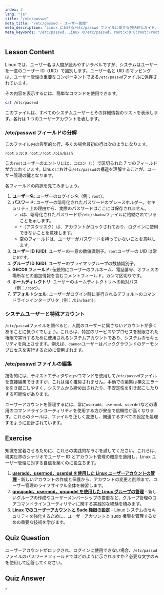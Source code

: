 ```yaml
---
index: 3
lang: "ja"
title: "/etc/passwd"
meta_title: "/etc/passwd - ユーザー管理"
meta_description: "Linux における/etc/passwd ファイルに関する包括的なガイド。ユーザーデータフィールドの解釈方法、UID の理解、および root:x:0:0:root:/root:/bin/bash のような例を学びます。"
meta_keywords: "/etc/passwd, Linux の/etc/passwd, root:x:0:0:root:/root:/bin/bash, ユーザーID, UID, ユーザー管理，Linux チュートリアル"
---
```


## Lesson Content

Linux では、ユーザー名は人間が読みやすいラベルですが、システムはユーザーを一意のユーザー ID（UID）で識別します。ユーザー名と UID のマッピングは、ユーザー管理の重要なコンポーネントである`/etc/passwd`ファイルに保存されています。

その内容を表示するには、簡単なコマンドを使用できます。

```bash
cat /etc/passwd
```

このファイルは、すべてのシステムユーザーとその詳細情報のリストを表示します。各行は 1 つのユーザーアカウントを表します。

### /etc/passwd フィールドの分解

このファイル内の典型的な行、多くの場合最初の行は次のようになります。

```plaintext
root:x:0:0:root:/root:/bin/bash
```

この`root`ユーザーのエントリには、コロン（`:`）で区切られた 7 つのフィールドが含まれています。Linux における`/etc/passwd`の構造を理解することが、ユーザー管理の鍵となります。

各フィールドの内訳を見てみましょう。

1. **ユーザー名**: ユーザーのログイン名（例：`root`）。
2. **パスワード**: ユーザーの暗号化されたパスワードのプレースホルダー。セキュリティ上の理由から、実際のパスワードはここには保存されません。
    - `x`は、暗号化されたパスワードが`/etc/shadow`ファイルに格納されていることを示します。
    - `*`（アスタリスク）は、アカウントがロックされており、ログインに使用できないことを意味します。
    - 空のフィールドは、ユーザーがパスワードを持っていないことを意味します。
3. **ユーザー ID (UID)**: ユーザーの一意の数値識別子。`root`ユーザーの UID は常に`0`です。
4. **グループ ID (GID)**: ユーザーのプライマリグループの数値識別子。
5. **GECOS フィールド**: 伝統的にユーザーのフルネーム、電話番号、オフィスの場所などの追加情報を含むコメントフィールド。カンマ区切りです。
6. **ホームディレクトリ**: ユーザーのホームディレクトリへの絶対パス（例：`/root`）。
7. **デフォルトシェル**: ユーザーがログイン時に実行されるデフォルトのコマンドラインインタープリタ（例：`/bin/bash`）。

### システムユーザーと特殊アカウント

`/etc/passwd`ファイルを調べると、人間のユーザーに属さないアカウントが多くあることに気づくでしょう。これらは、特定のサービスやプロセスを制限された権限で実行するために使用されるシステムアカウントであり、システムのセキュリティを向上させます。例えば、`daemon`ユーザーはバックグラウンドのデーモンプロセスを実行するために使用されます。

### /etc/passwd ファイルの編集

技術的には、テキストエディタや`vipw`コマンドを使用して`/etc/passwd`ファイルを直接編集できますが、これは強く推奨されません。手動での編集は構文エラーを引き起こしやすく、システムから締め出されたり、不安定性を引き起こしたりする可能性があります。

ユーザーアカウントを管理するには、常に`useradd`、`usermod`、`userdel`などの専用のコマンドラインユーティリティを使用する方が安全で信頼性が高くなります。これらのツールは、ファイルを正しく変更し、関連するすべての設定を処理するように設計されています。

## Exercise

知識を定着させるために、これらの実践的なラボを試してください。これらは、現実世界のシナリオでユーザー ID とアカウント管理の概念を適用し、Linux ユーザー管理に対する自信を築くのに役立ちます。

1. **[useradd、usermod、userdel を使用した Linux ユーザーアカウントの管理](https://labex.io/ja/labs/comptia-manage-linux-user-accounts-with-useradd-usermod-and-userdel-590837)** - 新しいアカウントの作成と保護から、アカウントの変更と削除まで、ユーザー管理のライフサイクル全体を練習します。
2. **[groupadd、usermod、groupdel を使用した Linux グループの管理](https://labex.io/ja/labs/comptia-manage-linux-groups-with-groupadd-usermod-and-groupdel-590836)** - 新しいグループの作成やユーザーメンバーシップの変更など、グループ管理のコアコマンドラインユーティリティに関する実践的な経験を積みます。
3. **[Linux でのユーザーアカウントと Sudo 権限の設定](https://labex.io/ja/labs/comptia-configure-user-accounts-and-sudo-privileges-in-linux-590856)** - Linux システムのセキュリティを強化するために、ユーザーアカウントと sudo 権限を管理するための重要な技術を学びます。

## Quiz Question

ユーザーアカウントがロックされ、ログインに使用できない場合、`/etc/passwd`ファイルのパスワードフィールドではどのように示されますか？必要な文字のみを使用して回答してください。

## Quiz Answer

`*`
